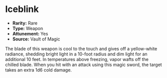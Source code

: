 # Iceblink

- **Rarity:** Rare
- **Type:** Weapon
- **Attunement:** Yes
- **Source:** Vault of Magic

The blade of this weapon is cool to the touch and gives off a yellow-white radiance, shedding bright light in a 10-foot radius and dim light for an additional 10 feet. In temperatures above freezing, vapor wafts off the chilled blade. When you hit with an attack using this magic sword, the target takes an extra 1d6 cold damage.

